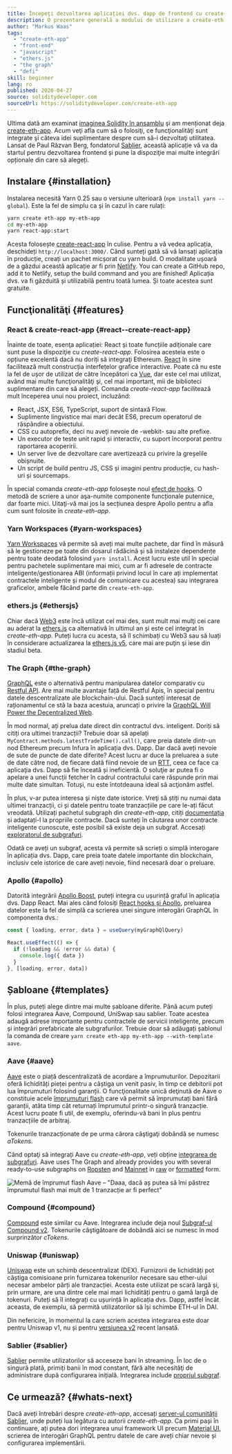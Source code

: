 ```yaml
---
title: Începeţi dezvoltarea aplicației dvs. dapp de frontend cu create-eth-app
description: O prezentare generală a modului de utilizare a create-eth-app și a funcţionalităţilor sale
author: "Markus Waas"
tags:
  - "create-eth-app"
  - "front-end"
  - "javascript"
  - "ethers.js"
  - "the graph"
  - "defi"
skill: beginner
lang: ro
published: 2020-04-27
source: soliditydeveloper.com
sourceUrl: https://soliditydeveloper.com/create-eth-app
---
```


Ultima dată am examinat [imaginea Solidity în ansamblu](https://soliditydeveloper.com/solidity-overview-2020) şi am menționat deja [create-eth-app](https://github.com/PaulRBerg/create-eth-app). Acum veţi afla cum să o folosiţi, ce funcţionalităţi sunt integrate şi câteva idei suplimentare despre cum să-i dezvoltaţi utilitatea. Lansat de Paul Răzvan Berg, fondatorul [Sablier](http://sablier.com/), această aplicație vă va da startul pentru dezvoltarea frontend și pune la dispoziţie mai multe integrări opționale din care să alegeți.

## Instalare {#installation}

Instalarea necesită Yarn 0.25 sau o versiune ulterioară (`npm install yarn --global`). Este la fel de simplu ca și în cazul în care rulați:

```bash
yarn create eth-app my-eth-app
cd my-eth-app
yarn react-app:start
```

Acesta folosește [create-react-app](https://github.com/facebook/create-react-app) în culise. Pentru a vă vedea aplicația, deschideți `http://localhost:3000/`. Când sunteți gată să vă lansați aplicația în producție, creați un pachet micșorat cu yarn build. O modalitate ușoară de a găzdui această aplicație ar fi prin [Netlify](https://www.netlify.com/). You can create a GitHub repo, add it to Netlify, setup the build command and you are finished! Aplicația dvs. va fi găzduită și utilizabilă pentru toată lumea. Și toate acestea sunt gratuite.

## Funcţionalităţi {#features}

### React & create-react-app {#react--create-react-app}

Înainte de toate, esenţa aplicației: React și toate funcțiile adiționale care sunt puse la dispoziţie cu _create-react-app_. Folosirea acesteia este o opțiune excelentă dacă nu doriți să integraţi Ethereum. [React](https://reactjs.org/) în sine facilitează mult construcția interfețelor grafice interactive. Poate că nu este la fel de uşor de utilizat de către începători ca [Vue](https://vuejs.org/), dar este cel mai utilizat, având mai multe funcţionalităţi şi, cel mai important, mii de biblioteci suplimentare din care să alegeți. Comanda _create-react-app_ facilitează mult începerea unui nou proiect, incluzând:

- React, JSX, ES6, TypeScript, suport de sintaxă Flow.
- Suplimente lingvistice mai mari decât ES6, precum operatorul de răspândire a obiectului.
- CSS cu autoprefix, deci nu aveţi nevoie de -webkit- sau alte prefixe.
- Un executor de teste unit rapid și interactiv, cu suport încorporat pentru raportarea acoperirii.
- Un server live de dezvoltare care avertizează cu privire la greșelile obișnuite.
- Un script de build pentru JS, CSS și imagini pentru producție, cu hash-uri și sourcemaps.

În special comanda _create-eth-app_ folosește noul [efect de hooks](https://reactjs.org/docs/hooks-effect.html). O metodă de scriere a unor aşa-numite componente funcționale puternice, dar foarte mici. Uitaţi-vă mai jos la secțiunea despre Apollo pentru a afla cum sunt folosite în _create-eth-app_.

### Yarn Workspaces {#yarn-workspaces}

[Yarn Workspaces](https://classic.yarnpkg.com/en/docs/workspaces/) vă permite să aveți mai multe pachete, dar fiind în măsură să le gestioneze pe toate din dosarul rădăcină și să instaleze dependențe pentru toate deodată folosind `yarn install`. Acest lucru este util în special pentru pachetele suplimentare mai mici, cum ar fi adresele de contracte inteligente/gestionarea ABI (informații privind locul în care ați implementat contractele inteligente și modul de comunicare cu acestea) sau integrarea graficelor, ambele făcând parte din `create-eth-app`.

### ethers.js {#ethersjs}

Chiar dacă [Web3](https://docs.web3js.org/) este încă utilizat cel mai des, sunt mult mai mulţi cei care au aderat la [ethers.js](https://docs.ethers.io/) ca alternativă în ultimul an și este cel integrat în _create-eth-app_. Puteți lucra cu acesta, să îl schimbați cu Web3 sau să luați în considerare actualizarea la [ethers.js v5](https://docs.ethers.org/v5/), care mai are puţin şi iese din stadiul beta.

### The Graph {#the-graph}

[GraphQL](https://graphql.org/) este o alternativă pentru manipularea datelor comparativ cu [Restful API](https://restfulapi.net/). Are mai multe avantaje față de Restful Apis, în special pentru datele descentralizate ale blockchain-ului. Dacă sunteți interesat de raționamentul ce stă la baza acestuia, aruncați o privire la [GraphQL Will Power the Decentralized Web](https://medium.com/graphprotocol/graphql-will-power-the-decentralized-web-d7443a69c69a).

În mod normal, ați prelua date direct din contractul dvs. inteligent. Doriți să citiți ora ultimei tranzacții? Trebuie doar să apelați `MyContract.methods.latestTradeTime().call()`, care preia datele dintr-un nod Ethereum precum Infura în aplicația dvs. Dapp. Dar dacă aveți nevoie de sute de puncte de date diferite? Acest lucru ar duce la preluarea a sute de date către nod, de fiecare dată fiind nevoie de un [RTT](https://wikipedia.org/wiki/Round-trip_delay_time), ceea ce face ca aplicaţia dvs. Dapp să fie înceată și ineficientă. O soluţie ar putea fi o apelare a unei funcții fetcher în cadrul contractului care răspunde prin mai multe date simultan. Totuși, nu este întotdeauna ideal să acţionăm astfel.

În plus, v-ar putea interesa şi nişte date istorice. Vreţi să știți nu numai data ultimei tranzacții, ci și datele pentru toate tranzacțiile pe care le-ați făcut vreodată. Utilizați pachetul subgraph din _create-eth-app_, citiți [documentația](https://thegraph.com/docs/en/subgraphs/developing/creating/starting-your-subgraph) și adaptați-l la propriile contracte. Dacă sunteți în căutarea unor contracte inteligente cunoscute, este posibil să existe deja un subgraf. Accesați [exploratorul de subgrafuri](https://thegraph.com/explorer/).

Odată ce aveți un subgraf, acesta vă permite să scrieți o simplă interogare în aplicația dvs. Dapp, care preia toate datele importante din blockchain, inclusiv cele istorice de care aveți nevoie, fiind necesară doar o preluare.

### Apollo {#apollo}

Datorită integrării [Apollo Boost](https://www.apollographql.com/docs/react/get-started/), puteți integra cu ușurință graful în aplicația dvs. Dapp React. Mai ales când folosiți [React hooks și Apollo](https://www.apollographql.com/blog/apollo-client-now-with-react-hooks), preluarea datelor este la fel de simplă ca scrierea unei singure interogări GraphQL în componenta dvs.:

```js
const { loading, error, data } = useQuery(myGraphQlQuery)

React.useEffect(() => {
  if (!loading && !error && data) {
    console.log({ data })
  }
}, [loading, error, data])
```

## Șabloane {#templates}

În plus, puteți alege dintre mai multe șabloane diferite. Până acum puteți folosi integrarea Aave, Compound, UniSwap sau sablier. Toate acestea adaugă adrese importante pentru contractele de servicii inteligente, precum și integrări prefabricate ale subgrafurilor. Trebuie doar să adăugați șablonul la comanda de creare `yarn create eth-app my-eth-app --with-template aave`.

### Aave {#aave}

[Aave](https://aave.com/) este o piață descentralizată de acordare a împrumuturilor. Depozitarii oferă lichidități pieței pentru a câștiga un venit pasiv, în timp ce debitorii pot lua împrumuturi folosind garanții. O funcţionalitate unică deţinută de Aave o constituie acele [împrumuturi flash](https://docs.aave.com/developers/guides/flash-loans) care vă permit să împrumutați bani fără garanții, atâta timp cât returnați împrumutul printr-o singură tranzacție. Acest lucru poate fi util, de exemplu, oferindu-vă bani în plus pentru tranzacțiile de arbitraj.

Tokenurile tranzacționate de pe urma cărora câştigaţi dobândă se numesc _aTokens_.

Când optaţi să integrați Aave cu _create-eth-app_, veți obține [integrarea de subgrafuri](https://docs.aave.com/developers/getting-started/using-graphql). Aave uses The Graph and already provides you with several ready-to-use subgraphs on [Ropsten](https://thegraph.com/explorer/subgraph/aave/protocol-ropsten) and [Mainnet](https://thegraph.com/explorer/subgraph/aave/protocol) in [raw](https://thegraph.com/explorer/subgraph/aave/protocol-raw) or [formatted](https://thegraph.com/explorer/subgraph/aave/protocol) form.

![Memă de împrumut flash Aave – "Daaa, dacă aș putea să îmi păstrez împrumutul flash mai mult de 1 tranzacție ar fi perfect"](./flashloan-meme.png)

### Compound {#compound}

[Compound](https://compound.finance/) este similar cu Aave. Integrarea include deja noul [Subgraf-ul Compound v2](https://medium.com/graphprotocol/https-medium-com-graphprotocol-compound-v2-subgraph-highlight-a5f38f094195). Tokenurile câştigătoare de dobândă aici se numesc în mod surprinzător _cTokens_.

### Uniswap {#uniswap}

[Uniswap](https://uniswap.exchange/) este un schimb descentralizat (DEX). Furnizorii de lichidități pot câștiga comisioane prin furnizarea tokenurilor necesare sau ether-ului necesar ambelor părți ale tranzacției. Acesta este utilizat pe scară largă și, prin urmare, are una dintre cele mai mari lichidități pentru o gamă largă de tokenuri. Puteți să îl integrați cu ușurință în aplicația dvs. Dapp, astfel încât aceasta, de exemplu, să permită utilizatorilor să își schimbe ETH-ul în DAI.

Din nefericire, în momentul la care scriem acestea integrarea este doar pentru Uniswap v1, nu și pentru [versiunea v2](https://uniswap.org/blog/uniswap-v2/) recent lansată.

### Sablier {#sablier}

[Sablier](https://sablier.com/) permite utilizatorilor să acceseze bani în streaming. În loc de o singură plată, primiți banii în mod constant, fără alte necesităţi de administrare după configurarea inițială. Integrarea include [propriul subgraf](https://thegraph.com/explorer/subgraph/sablierhq/sablier).

## Ce urmează? {#whats-next}

Dacă aveți întrebări despre _create-eth-app_, accesați [server-ul comunității Sablier](https://discord.gg/bsS8T47), unde puteți lua legătura cu autorii _create-eth-app_. Ca primi pași în continuare, ați putea dori integrarea unui framework UI precum [Material UI](https://material-ui.com/), scrierea de interogări GraphQL pentru datele de care aveți chiar nevoie și configurarea implementării.
